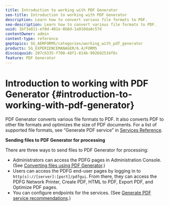 ```yaml
---
title: Introduction to working with PDF Generator
seo-title: Introduction to working with PDF Generator
description: Learn how to convert various file formats to PDF.
seo-description: Learn how to convert various file formats to PDF.
uuid: 1bf3a811-ef8d-481e-8b8d-1a910da8c57d
contentOwner: admin
content-type: reference
geptopics: SG_AEMFORMS/categories/working_with_pdf_generator
products: SG_EXPERIENCEMANAGER/6.4/FORMS
discoiquuid: 207c6335-f700-48f1-814b-992692534f6c
feature: PDF Generator
---
```


# Introduction to working with PDF Generator {#introduction-to-working-with-pdf-generator}

PDF Generator converts various file formats to PDF. It also converts PDF to other file formats and optimizes the size of PDF documents. For a list of supported file formats, see “Generate PDF service” in [Services Reference](https://www.adobe.com/go/learn_aemforms_services_63).

**Sending files to PDF Generator for processing**

There are three ways to send files to PDF Generator for processing:

* Administrators can access the PDFG pages in Administration Console. (See [Converting files using PDF Generator](/help/forms/using/admin-help/converting-files-using-pdf-generator.md).)
* Users can access the PDFG end-user pages by logging in to `http(s)://[server]:[port]/pdfgui`. From there, they can access the PDFG Network Printer, Create PDF, HTML to PDF, Export PDF, and Optimize PDF pages.
* You can configure endpoints for the services. (See <!--Fix broken link Managing Endpoints and --> [Generate PDF service recommendations](/help/forms/using/admin-help/configuring-watched-folder-endpoints.md#generate-pdf-service-recommendations).)

